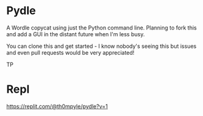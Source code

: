 # Pydle

A Wordle copycat using just the Python command line. Planning to fork this and add a GUI in the distant future when I'm less busy.

You can clone this and get started - I know nobody's seeing this but issues and even pull requests would be very appreciated!

TP

# Repl

https://replit.com/@th0mpyle/pydle?v=1
